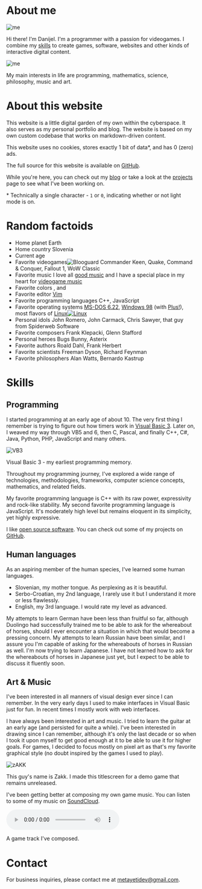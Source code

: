 # About me

<img class="me desktop" src="/content/static/images/me.jpg" alt="me">

Hi there! I'm Danijel. I'm a programmer with a passion for videogames. I combine my [skills](#skills) to create games, software, websites and other kinds of interactive digital content.

<img class="me mobile" src="/content/static/images/me.jpg" alt="me">

My main interests in life are programming, mathematics, science, philosophy, music and art.

# About this website

This website is a little digital garden of my own within the cyberspace. It also serves as my personal portfolio and blog. The website is based on my own custom codebase that works on markdown-driven content.

This website uses no cookies, stores exactly 1 bit of data*, and has 0 (zero) ads.

The full source for this website is available on [GitHub](https://github.com/metayeti/metayeti.net).

While you're here, you can check out my [blog](/blog) or take a look at the [projects](/projects) page to see what I've been working on.

<p class="footnote">* Technically a single character - <code>1</code> or <code>0</code>, indicating whether or not light mode is on.</p>

# Random factoids

<div class="factoids">
	<ul>
		<li>
			<span class="factoid">Home planet</span>
			<span class="value">Earth</span>
		</li>
		<li>
			<span class="factoid">Home country</span>
			<span class="value">Slovenia</span>
		</li>
		<li>
			<span class="factoid">Current age</span>
			<span class="value current-age"></span>
		</li>
		<li>
			<span class="factoid">Favorite videogames<img class="pixelated blooguard" src="/content/static/images/blooguard.gif" alt="Blooguard"></span>
			<span class="value"><span class="text-flavor">Commander Keen</span>, Quake, Command & Conquer, Fallout 1, WoW Classic</span>
		</li>
		<li>
			<span class="factoid">Favorite music</span>
			<span class="value">I love all <a class="link music" href="#" target="_blank">good music</a> and I have a special place in my heart for <a class="link music" href="#" target="_blank">videogame music</a></span>
		</li>
		<li>
			<span class="factoid">Favorite colors</span>
			<span class="value"><span class="color-box bg-[#77776b]"></span>, <span class="color-box bg-[#47d6ab]"></span> and <span class="color-box bg-[#645892]"></span></span>
		</li>
		<li>
			<span class="factoid">Favorite editor</span>
			<span class="value"><a class="link" href="https://www.vim.org/" target="_blank">Vim</a></span>
		</li>
		<li>
			<span class="factoid">Favorite programming languages</span>
			<span class="value">C++, JavaScript</span>
		</li>
		<li>
			<span class="factoid">Favorite operating systems</span>
			<span class="value"><a class="link" href="https://winworldpc.com/product/ms-dos/622" target="_blank">MS-DOS 6.22</a>, <a class="link" href="https://winworldpc.com/product/windows-98/98-second-edition" target="_blank">Windows 98</a> (with <a class="link" href="https://winworldpc.com/product/plus/1998" target="_blank">Plus!</a>), most flavors of <a class="link" href="https://www.linux.org/" target="_blank"><span>Linux</span><img class="inline-block size-8" alt="Linux" src="/content/static/images/linux.png"></a></span>
		</li>
		<li>
			<span class="factoid">Personal idols</span>
			<span class="value">John Romero, John Carmack, Chris Sawyer, that guy from Spiderweb Software</span>
		</li>
		<li>
			<span class="factoid">Favorite composers</span>
			<span class="value">Frank Klepacki, Glenn Stafford</span>
		</li>
		<li>
			<span class="factoid">Personal heroes</span>
			<span class="value">Bugs Bunny, Asterix</span>
		</li>
		<li>
			<span class="factoid">Favorite authors</span>
			<span class="value">Roald Dahl, Frank Herbert</span>
		</li>
		<li>
			<span class="factoid">Favorite scientists</span>
			<span class="value">Freeman Dyson, Richard Feynman</span>
		</li>
		<li>
			<span class="factoid">Favorite philosophers</span>
			<span class="value">Alan Watts, Bernardo Kastrup</span>
		</li>
	</ul>
</div>

# Skills

## Programming

I started programming at an early age of about 10. The very first thing I remember is trying to figure out how timers work in [Visual Basic 3](https://winworldpc.com/product/microsoft-visual-bas/30). Later on, I weaved my way through VB5 and 6, then C, Pascal, and finally C++, C#, Java, Python, PHP, JavaScript and many others.

<div class="special-bg">
	<img src="/content/static/images/vb3.png" alt="VB3">
</div>
<p class="caption">Visual Basic 3 - my earliest programming memory.</p>

Throughout my programming journey, I've explored a wide range of technologies, methodologies, frameworks, computer science concepts, mathematics, and related fields.

My favorite programming language is C++ with its raw power, expressivity and rock-like stability. My second favorite programming language is JavaScript. It's moderately high level but remains eloquent in its simplicity, yet highly expressive.

I like [open source software](https://en.wikipedia.org/wiki/Open-source_software). You can check out some of my projects on [GitHub](https://github.com/metayeti).

## Human languages

As an aspiring member of the human species, I've learned some human languages.

- Slovenian, my mother tongue. As perplexing as it is beautiful.
- Serbo-Croatian, my 2nd language, I rarely use it but I understand it more or less flawlessly.
- English, my 3rd language. I would rate my level as advanced.

<p class="smol fancy-block">My attempts to learn German have been less than fruitful so far, although Duolingo had successfully trained me to be able to ask for the whereabout of horses, should I ever encounter a situation in which that would become a pressing concern. My attempts to learn Russian have been similar, and I assure you I'm capable of asking for the whereabouts of horses in Russian as well. I'm now trying to learn Japanese. I have not learned how to ask for the whereabouts of horses in Japanese just yet, but I expect to be able to discuss it fluently soon.</p>

## Art & Music

I've been interested in all manners of visual design ever since I can remember. In the very early days I used to make interfaces in Visual Basic just for fun. In recent times I mostly work with web interfaces.

I have always been interested in art and music. I tried to learn the guitar at an early age (and persisted for quite a while). I've been interested in drawing since I can remember, although it's only the last decade or so when I took it upon myself to get good enough at it to be able to use it for higher goals. For games, I decided to focus mostly on pixel art as that's my favorite graphical style (no doubt inspired by the games I used to play).

<img class="pixelated w-[420px]" src="/content/static/images/zakk.png" alt="zAKK">
<p class="caption">This guy's name is Zakk. I made this titlescreen for a demo game that remains unreleased.</p>

I've been getting better at composing my own game music. You can listen to some of my music on [SoundCloud](https://soundcloud.com/metayeti).

<div><audio controls src="/content/static/audio/game_track.mp3"></audio></div>
<p class="caption">A game track I've composed.</p>

# Contact

For business inquiries, please contact me at <metayetidev@gmail.com>.